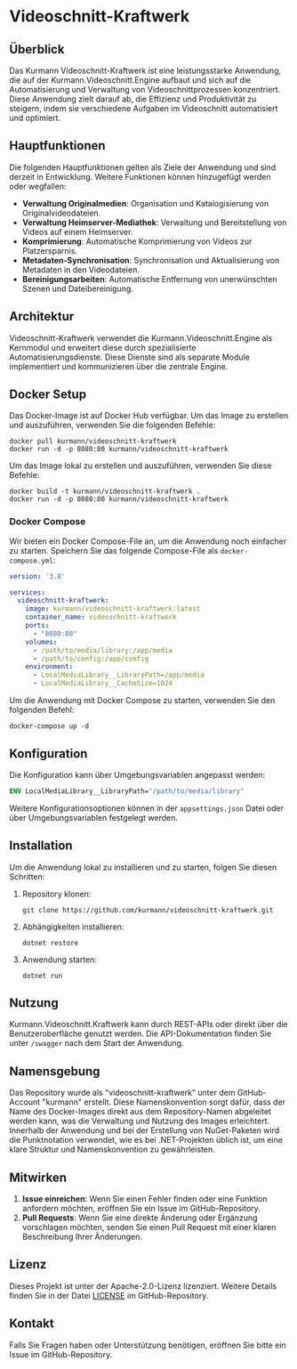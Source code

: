 # Videoschnitt-Kraftwerk

## Überblick

Das Kurmann Videoschnitt-Kraftwerk ist eine leistungsstarke Anwendung, die auf der Kurmann.Videoschnitt.Engine aufbaut und sich auf die Automatisierung und Verwaltung von Videoschnittprozessen konzentriert. Diese Anwendung zielt darauf ab, die Effizienz und Produktivität zu steigern, indem sie verschiedene Aufgaben im Videoschnitt automatisiert und optimiert.

## Hauptfunktionen

Die folgenden Hauptfunktionen gelten als Ziele der Anwendung und sind derzeit in Entwicklung. Weitere Funktionen können hinzugefügt werden oder wegfallen:

- **Verwaltung Originalmedien**: Organisation und Katalogisierung von Originalvideodateien.
- **Verwaltung Heimserver-Mediathek**: Verwaltung und Bereitstellung von Videos auf einem Heimserver.
- **Komprimierung**: Automatische Komprimierung von Videos zur Platzersparnis.
- **Metadaten-Synchronisation**: Synchronisation und Aktualisierung von Metadaten in den Videodateien.
- **Bereinigungsarbeiten**: Automatische Entfernung von unerwünschten Szenen und Dateibereinigung.

## Architektur

Videoschnitt-Kraftwerk verwendet die Kurmann.Videoschnitt.Engine als Kernmodul und erweitert diese durch spezialisierte Automatisierungsdienste. Diese Dienste sind als separate Module implementiert und kommunizieren über die zentrale Engine.

## Docker Setup

Das Docker-Image ist auf Docker Hub verfügbar. Um das Image zu erstellen und auszuführen, verwenden Sie die folgenden Befehle:

```shell
docker pull kurmann/videoschnitt-kraftwerk
docker run -d -p 8080:80 kurmann/videoschnitt-kraftwerk
```

Um das Image lokal zu erstellen und auszuführen, verwenden Sie diese Befehle:

```shell
docker build -t kurmann/videoschnitt-kraftwerk .
docker run -d -p 8080:80 kurmann/videoschnitt-kraftwerk
```

### Docker Compose

Wir bieten ein Docker Compose-File an, um die Anwendung noch einfacher zu starten. Speichern Sie das folgende Compose-File als `docker-compose.yml`:

```yaml
version: '3.8'

services:
  videoschnitt-kraftwerk:
    image: kurmann/videoschnitt-kraftwerk:latest
    container_name: videoschnitt-kraftwerk
    ports:
      - "8080:80"
    volumes:
      - /path/to/media/library:/app/media
      - /path/to/config:/app/config
    environment:
      - LocalMediaLibrary__LibraryPath=/app/media
      - LocalMediaLibrary__CacheSize=1024
```

Um die Anwendung mit Docker Compose zu starten, verwenden Sie den folgenden Befehl:

```shell
docker-compose up -d
```

## Konfiguration

Die Konfiguration kann über Umgebungsvariablen angepasst werden:

```dockerfile
ENV LocalMediaLibrary__LibraryPath="/path/to/media/library"
```

Weitere Konfigurationsoptionen können in der `appsettings.json` Datei oder über Umgebungsvariablen festgelegt werden.

## Installation

Um die Anwendung lokal zu installieren und zu starten, folgen Sie diesen Schritten:

1. Repository klonen:
    ```shell
    git clone https://github.com/kurmann/videoschnitt-kraftwerk.git
    ```
2. Abhängigkeiten installieren:
    ```shell
    dotnet restore
    ```
3. Anwendung starten:
    ```shell
    dotnet run
    ```

## Nutzung

Kurmann.Videoschnitt.Kraftwerk kann durch REST-APIs oder direkt über die Benutzeroberfläche genutzt werden. Die API-Dokumentation finden Sie unter `/swagger` nach dem Start der Anwendung.

## Namensgebung

Das Repository wurde als "videoschnitt-kraftwerk" unter dem GitHub-Account "kurmann" erstellt. Diese Namenskonvention sorgt dafür, dass der Name des Docker-Images direkt aus dem Repository-Namen abgeleitet werden kann, was die Verwaltung und Nutzung des Images erleichtert. Innerhalb der Anwendung und bei der Erstellung von NuGet-Paketen wird die Punktnotation verwendet, wie es bei .NET-Projekten üblich ist, um eine klare Struktur und Namenskonvention zu gewährleisten.

## Mitwirken

1. **Issue einreichen**: Wenn Sie einen Fehler finden oder eine Funktion anfordern möchten, eröffnen Sie ein Issue im GitHub-Repository.
2. **Pull Requests**: Wenn Sie eine direkte Änderung oder Ergänzung vorschlagen möchten, senden Sie einen Pull Request mit einer klaren Beschreibung Ihrer Änderungen.

## Lizenz

Dieses Projekt ist unter der Apache-2.0-Lizenz lizenziert. Weitere Details finden Sie in der Datei [LICENSE](LICENSE) im GitHub-Repository.

## Kontakt

Falls Sie Fragen haben oder Unterstützung benötigen, eröffnen Sie bitte ein Issue im GitHub-Repository.
